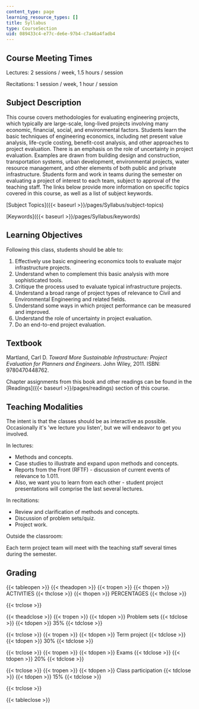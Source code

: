 ```yaml
---
content_type: page
learning_resource_types: []
title: Syllabus
type: CourseSection
uid: 089433c4-e77c-de6e-97b4-c7a46a4fadb4
---
```


Course Meeting Times
--------------------

Lectures: 2 sessions / week, 1.5 hours / session

Recitations: 1 session / week, 1 hour / session

Subject Description
-------------------

This course covers methodologies for evaluating engineering projects, which typically are large-scale, long-lived projects involving many economic, financial, social, and environmental factors. Students learn the basic techniques of engineering economics, including net present value analysis, life-cycle costing, benefit-cost analysis, and other approaches to project evaluation. There is an emphasis on the role of uncertainty in project evaluation. Examples are drawn from building design and construction, transportation systems, urban development, environmental projects, water resource management, and other elements of both public and private infrastructure. Students form and work in teams during the semester on evaluating a project of interest to each team, subject to approval of the teaching staff. The links below provide more information on specific topics covered in this course, as well as a list of subject keywords.

[Subject Topics]({{< baseurl >}}/pages/Syllabus/subject-topics)

[Keywords]({{< baseurl >}}/pages/Syllabus/keywords)

Learning Objectives
-------------------

Following this class, students should be able to:

1.  Effectively use basic engineering economics tools to evaluate major infrastructure projects.
2.  Understand when to complement this basic analysis with more sophisticated tools.
3.  Critique the process used to evaluate typical infrastructure projects.
4.  Understand a broad range of project types of relevance to Civil and Environmental Engineering and related fields.
5.  Understand some ways in which project performance can be measured and improved.
6.  Understand the role of uncertainty in project evaluation.
7.  Do an end-to-end project evaluation.

Textbook
--------

Martland, Carl D. _Toward More Sustainable Infrastructure: Project Evaluation for Planners and Engineers_. John Wiley, 2011. ISBN: 9780470448762.

Chapter assignments from this book and other readings can be found in the [Readings]({{< baseurl >}}/pages/readings) section of this course.

Teaching Modalities
-------------------

The intent is that the classes should be as interactive as possible. Occasionally it's 'we lecture you listen', but we will endeavor to get you involved.

In lectures:

*   Methods and concepts.
*   Case studies to illustrate and expand upon methods and concepts.
*   Reports from the Front (RFTF) - discussion of current events of relevance to 1.011.
*   Also, we want you to learn from each other - student project presentations will comprise the last several lectures.

In recitations:

*   Review and clarification of methods and concepts.
*   Discussion of problem sets/quiz.
*   Project work.

Outside the classroom:

Each term project team will meet with the teaching staff several times during the semester.

Grading
-------

{{< tableopen >}}
{{< theadopen >}}
{{< tropen >}}
{{< thopen >}}
ACTIVITIES
{{< thclose >}}
{{< thopen >}}
PERCENTAGES
{{< thclose >}}

{{< trclose >}}

{{< theadclose >}}
{{< tropen >}}
{{< tdopen >}}
Problem sets
{{< tdclose >}}
{{< tdopen >}}
35%
{{< tdclose >}}

{{< trclose >}}
{{< tropen >}}
{{< tdopen >}}
Term project
{{< tdclose >}}
{{< tdopen >}}
30%
{{< tdclose >}}

{{< trclose >}}
{{< tropen >}}
{{< tdopen >}}
Exams
{{< tdclose >}}
{{< tdopen >}}
20%
{{< tdclose >}}

{{< trclose >}}
{{< tropen >}}
{{< tdopen >}}
Class participation
{{< tdclose >}}
{{< tdopen >}}
15%
{{< tdclose >}}

{{< trclose >}}

{{< tableclose >}}